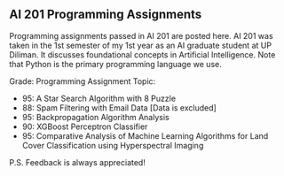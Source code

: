 ## AI 201 Programming Assignments
Programming assignments passed in AI 201 are posted here. AI 201 was taken in the 1st semester of my 1st year as an AI graduate student at UP Diliman. It discusses foundational concepts in Artificial Intelligence. Note that Python is the primary programming language we use. 

Grade: Programming Assignment Topic:
- 95: A Star Search Algorithm with 8 Puzzle
- 88: Spam Filtering with Email Data [Data is excluded]
- 95: Backpropagation Algorithm Analysis
- 90: XGBoost Perceptron Classifier
- 95: Comparative Analysis of Machine Learning Algorithms for Land Cover Classification using Hyperspectral Imaging
  
P.S. Feedback is always appreciated!
